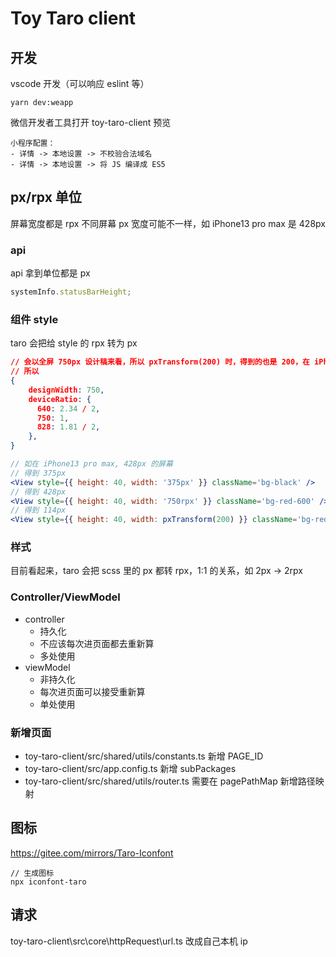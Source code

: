 # Toy Taro client

## 开发

vscode 开发（可以响应 eslint 等）

```
yarn dev:weapp
```

微信开发者工具打开 toy-taro-client 预览

```
小程序配置：
- 详情 -> 本地设置 -> 不校验合法域名
- 详情 -> 本地设置 -> 将 JS 编译成 ES5
```

## px/rpx 单位

屏幕宽度都是 rpx
不同屏幕 px 宽度可能不一样，如 iPhone13 pro max 是 428px

### api

api 拿到单位都是 px

```js
systemInfo.statusBarHeight;
```

### 组件 style

taro 会把给 style 的 rpx 转为 px

```json
// 会以全屏 750px 设计稿来看，所以 pxTransform(200) 时，得到的也是 200，在 iPhone13 pro max 428px 的屏幕下，得到的 px 即 428/750 = ?/428，得到 114px
// 所以
{
    designWidth: 750,
    deviceRatio: {
      640: 2.34 / 2,
      750: 1,
      828: 1.81 / 2,
    },
}
```

```jsx
// 如在 iPhone13 pro max, 428px 的屏幕
// 得到 375px
<View style={{ height: 40, width: '375px' }} className='bg-black' />
// 得到 428px
<View style={{ height: 40, width: '750rpx' }} className='bg-red-600' />
// 得到 114px
<View style={{ height: 40, width: pxTransform(200) }} className='bg-red-200' />
```

### 样式

目前看起来，taro 会把 scss 里的 px 都转 rpx，1:1 的关系，如 2px -> 2rpx

### Controller/ViewModel

- controller
  - 持久化
  - 不应该每次进页面都去重新算
  - 多处使用
- viewModel
  - 非持久化
  - 每次进页面可以接受重新算
  - 单处使用

### 新增页面

- toy-taro-client/src/shared/utils/constants.ts 新增 PAGE_ID
- toy-taro-client/src/app.config.ts 新增 subPackages
- toy-taro-client/src/shared/utils/router.ts 需要在 pagePathMap 新增路径映射

## 图标

https://gitee.com/mirrors/Taro-Iconfont

```
// 生成图标
npx iconfont-taro
```

## 请求

toy-taro-client\src\core\httpRequest\url.ts 改成自己本机 ip
